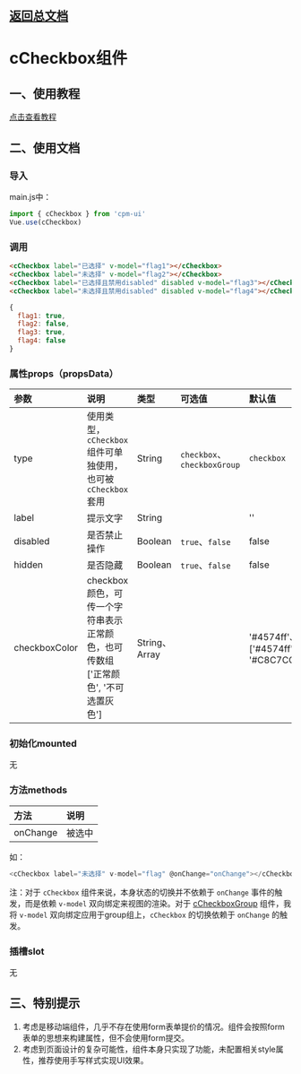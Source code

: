 ## [返回总文档](https://github.com/cpm828/cpm-ui)


# cCheckbox组件

## 一、使用教程
[点击查看教程](https://cpm828.github.io/cpm_ui/demo/index.html#/check)



## 二、使用文档
### 导入
main.js中：
```js
import { cCheckbox } from 'cpm-ui'
Vue.use(cCheckbox)
```

### 调用
```html
<cCheckbox label="已选择" v-model="flag1"></cCheckbox>
<cCheckbox label="未选择" v-model="flag2"></cCheckbox>
<cCheckbox label="已选择且禁用disabled" disabled v-model="flag3"></cCheckbox>
<cCheckbox label="未选择且禁用disabled" disabled v-model="flag4"></cCheckbox>
```
```js
{
  flag1: true,
  flag2: false,
  flag3: true,
  flag4: false
}
```

### 属性props（propsData）
|参数|说明|类型|可选值|默认值|
|:---|:---|:---|:---|:---|
|type|使用类型，`cCheckbox` 组件可单独使用，也可被 `cCheckbox` 套用|String|`checkbox`、`checkboxGroup`|`checkbox`|
|label|提示文字|String||''|
|disabled|是否禁止操作|Boolean|`true`、`false`|false|
|hidden|是否隐藏|Boolean|`true`、`false`|false|
|checkboxColor|checkbox颜色，可传一个字符串表示正常颜色，也可传数组['正常颜色', '不可选置灰色']|String、Array||'#4574ff'、['#4574ff', '#C8C7CC']|

### 初始化mounted
无

### 方法methods
|方法|说明|
|:---|:---|
|onChange|被选中|

如：
```js
<cCheckbox label="未选择" v-model="flag" @onChange="onChange"></cCheckbox>
```

注：对于 `cCheckbox` 组件来说，本身状态的切换并不依赖于 `onChange` 事件的触发，而是依赖 `v-model` 双向绑定来视图的渲染。对于 [cCheckboxGroup](https://github.com/cpm828/cpm828.github.io/blob/master/cpm_ui/document/cCheckboxGroup.md) 组件，我将 `v-model` 双向绑定应用于group组上，`cCheckbox` 的切换依赖于 `onChange` 的触发。

### 插槽slot
无



## 三、特别提示
1. 考虑是移动端组件，几乎不存在使用form表单提价的情况。组件会按照form表单的思想来构建属性，但不会使用form提交。<br>
2. 考虑到页面设计的复杂可能性，组件本身只实现了功能，未配置相关style属性，推荐使用手写样式实现UI效果。